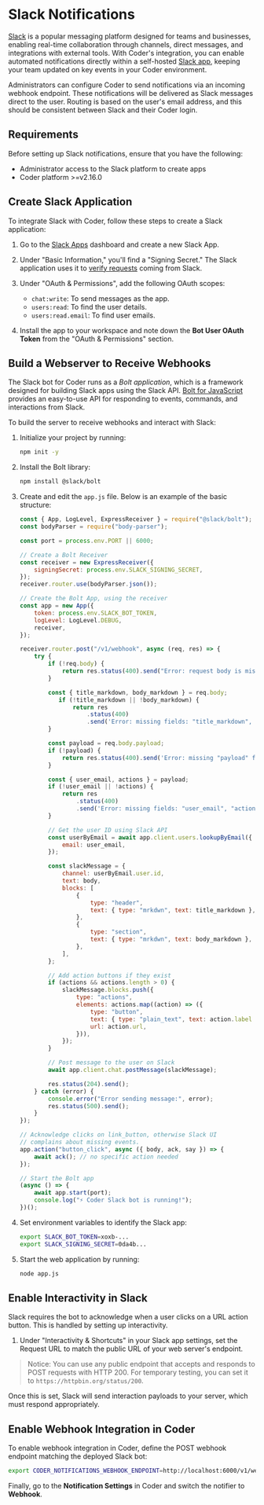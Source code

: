# Slack Notifications

[Slack](https://slack.com/) is a popular messaging platform designed for teams
and businesses, enabling real-time collaboration through channels, direct
messages, and integrations with external tools. With Coder's integration, you
can enable automated notifications directly within a self-hosted
[Slack app](https://api.slack.com/apps), keeping your team updated on key events
in your Coder environment.

Administrators can configure Coder to send notifications via an incoming webhook
endpoint. These notifications will be delivered as Slack messages direct to the
user. Routing is based on the user's email address, and this should be
consistent between Slack and their Coder login.

## Requirements

Before setting up Slack notifications, ensure that you have the following:

- Administrator access to the Slack platform to create apps
- Coder platform >=v2.16.0

## Create Slack Application

To integrate Slack with Coder, follow these steps to create a Slack application:

1. Go to the [Slack Apps](https://api.slack.com/apps) dashboard and create a new
   Slack App.

2. Under "Basic Information," you'll find a "Signing Secret." The Slack
   application uses it to
   [verify requests](https://api.slack.com/authentication/verifying-requests-from-slack)
   coming from Slack.

3. Under "OAuth & Permissions", add the following OAuth scopes:

   - `chat:write`: To send messages as the app.
   - `users:read`: To find the user details.
   - `users:read.email`: To find user emails.

4. Install the app to your workspace and note down the **Bot User OAuth Token**
   from the "OAuth & Permissions" section.

## Build a Webserver to Receive Webhooks

The Slack bot for Coder runs as a _Bolt application_, which is a framework
designed for building Slack apps using the Slack API.
[Bolt for JavaScript](https://github.com/slackapi/bolt-js) provides an
easy-to-use API for responding to events, commands, and interactions from Slack.

To build the server to receive webhooks and interact with Slack:

1. Initialize your project by running:

   ```bash
   npm init -y
   ```

2. Install the Bolt library:

   ```bash
   npm install @slack/bolt
   ```

3. Create and edit the `app.js` file. Below is an example of the basic
   structure:

   ```js
   const { App, LogLevel, ExpressReceiver } = require("@slack/bolt");
   const bodyParser = require("body-parser");

   const port = process.env.PORT || 6000;

   // Create a Bolt Receiver
   const receiver = new ExpressReceiver({
       signingSecret: process.env.SLACK_SIGNING_SECRET,
   });
   receiver.router.use(bodyParser.json());

   // Create the Bolt App, using the receiver
   const app = new App({
       token: process.env.SLACK_BOT_TOKEN,
       logLevel: LogLevel.DEBUG,
       receiver,
   });

   receiver.router.post("/v1/webhook", async (req, res) => {
       try {
           if (!req.body) {
               return res.status(400).send("Error: request body is missing");
           }

           const { title_markdown, body_markdown } = req.body;
              if (!title_markdown || !body_markdown) {
                  return res
                      .status(400)
                      .send('Error: missing fields: "title_markdown", or "body_markdown"');
           }

           const payload = req.body.payload;
           if (!payload) {
               return res.status(400).send('Error: missing "payload" field');
           }

           const { user_email, actions } = payload;
           if (!user_email || !actions) {
               return res
                   .status(400)
                   .send('Error: missing fields: "user_email", "actions"');
           }

           // Get the user ID using Slack API
           const userByEmail = await app.client.users.lookupByEmail({
               email: user_email,
           });

           const slackMessage = {
               channel: userByEmail.user.id,
               text: body,
               blocks: [
                   {
                       type: "header",
                       text: { type: "mrkdwn", text: title_markdown },
                   },
                   {
                       type: "section",
                       text: { type: "mrkdwn", text: body_markdown },
                   },
               ],
           };

           // Add action buttons if they exist
           if (actions && actions.length > 0) {
               slackMessage.blocks.push({
                   type: "actions",
                   elements: actions.map((action) => ({
                       type: "button",
                       text: { type: "plain_text", text: action.label },
                       url: action.url,
                   })),
               });
           }

           // Post message to the user on Slack
           await app.client.chat.postMessage(slackMessage);

           res.status(204).send();
       } catch (error) {
           console.error("Error sending message:", error);
           res.status(500).send();
       }
   });

   // Acknowledge clicks on link_button, otherwise Slack UI
   // complains about missing events.
   app.action("button_click", async ({ body, ack, say }) => {
       await ack(); // no specific action needed
   });

   // Start the Bolt app
   (async () => {
       await app.start(port);
       console.log("⚡️ Coder Slack bot is running!");
   })();
   ```

4. Set environment variables to identify the Slack app:

   ```bash
   export SLACK_BOT_TOKEN=xoxb-...
   export SLACK_SIGNING_SECRET=0da4b...
   ```

5. Start the web application by running:

   ```bash
   node app.js
   ```

## Enable Interactivity in Slack

Slack requires the bot to acknowledge when a user clicks on a URL action button.
This is handled by setting up interactivity.

1. Under "Interactivity & Shortcuts" in your Slack app settings, set the Request
   URL to match the public URL of your web server's endpoint.

> Notice: You can use any public endpoint that accepts and responds to POST
> requests with HTTP 200. For temporary testing, you can set it to
> `https://httpbin.org/status/200`.

Once this is set, Slack will send interaction payloads to your server, which
must respond appropriately.

## Enable Webhook Integration in Coder

To enable webhook integration in Coder, define the POST webhook endpoint
matching the deployed Slack bot:

```bash
export CODER_NOTIFICATIONS_WEBHOOK_ENDPOINT=http://localhost:6000/v1/webhook`
```

Finally, go to the **Notification Settings** in Coder and switch the notifier to
**Webhook**.
